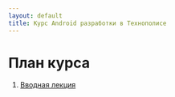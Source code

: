 ```yaml
---
layout: default
title: Курс Android разработки в Технополисе
---
```


# План курса

1. [Вводная лекция](01_overview/)
